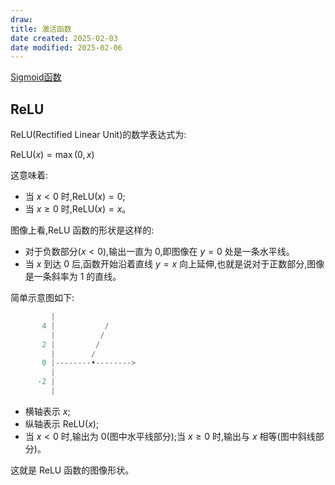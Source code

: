 ```yaml
---
draw:
title: 激活函数
date created: 2025-02-03
date modified: 2025-02-06
---
```


[Sigmoid函数](Sigmoid函数.md)

## ReLU

ReLU(Rectified Linear Unit)的数学表达式为:

$\text{ReLU}(x) = \max(0, x)$

这意味着:

- 当 $x < 0$ 时,$\text{ReLU}(x) = 0$;
- 当 $x \ge 0$ 时,$\text{ReLU}(x) = x$。

图像上看,ReLU 函数的形状是这样的:

- 对于负数部分($x < 0$),输出一直为 0,即图像在 $y = 0$ 处是一条水平线。
- 当 $x$ 到达 0 后,函数开始沿着直线 $y = x$ 向上延伸,也就是说对于正数部分,图像是一条斜率为 1 的直线。

简单示意图如下:

```Java
         |
       4 |           /
         |          /
       2 |         /
         |        /
       0 |--------•-------->
         |       
      -2 |       
         |
```

- 横轴表示 $x$;
- 纵轴表示 $\text{ReLU}(x)$;
- 当 $x<0$ 时,输出为 0(图中水平线部分);当 $x \ge 0$ 时,输出与 $x$ 相等(图中斜线部分)。

这就是 ReLU 函数的图像形状。
